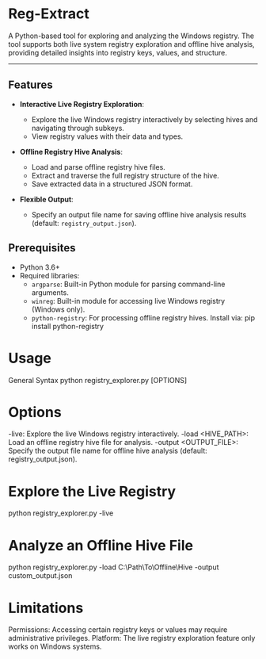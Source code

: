 # Reg-Extract

A Python-based tool for exploring and analyzing the Windows registry. The tool supports both live system registry exploration and offline hive analysis, providing detailed insights into registry keys, values, and structure.

---

## Features

- **Interactive Live Registry Exploration**: 
  - Explore the live Windows registry interactively by selecting hives and navigating through subkeys.
  - View registry values with their data and types.

- **Offline Registry Hive Analysis**:
  - Load and parse offline registry hive files.
  - Extract and traverse the full registry structure of the hive.
  - Save extracted data in a structured JSON format.

- **Flexible Output**:
  - Specify an output file name for saving offline hive analysis results (default: `registry_output.json`).

## Prerequisites

- Python 3.6+
- Required libraries:
  - `argparse`: Built-in Python module for parsing command-line arguments.
  - `winreg`: Built-in module for accessing live Windows registry (Windows only).
  - `python-registry`: For processing offline registry hives. Install via:
    pip install python-registry

# Usage
General Syntax
python registry_explorer.py [OPTIONS]

# Options
-live: Explore the live Windows registry interactively.
-load <HIVE_PATH>: Load an offline registry hive file for analysis.
-output <OUTPUT_FILE>: Specify the output file name for offline hive analysis (default: registry_output.json).

# Explore the Live Registry
python registry_explorer.py -live

# Analyze an Offline Hive File 
python registry_explorer.py -load C:\Path\To\Offline\Hive -output custom_output.json

# Limitations
Permissions: Accessing certain registry keys or values may require administrative privileges.
Platform: The live registry exploration feature only works on Windows systems.
